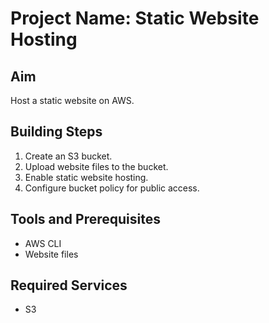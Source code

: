 # Project Name: Static Website Hosting
## Aim
Host a static website on AWS.

## Building Steps
1. Create an S3 bucket.
2. Upload website files to the bucket.
3. Enable static website hosting.
4. Configure bucket policy for public access.

## Tools and Prerequisites
- AWS CLI
- Website files

## Required Services
- S3
